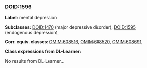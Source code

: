 
### [DOID:1596](http://purl.obolibrary.org/obo/DOID_1596)
**Label:** mental depression

**Subclasses:** [DOID:1470](http://purl.obolibrary.org/obo/DOID_1470) (major depressive disorder), [DOID:1595](http://purl.obolibrary.org/obo/DOID_1595) (endogenous depression), 

**Corr. equiv. classes:** [OMIM:608516](http://purl.obolibrary.org/obo/OMIM_608516), [OMIM:608520](http://purl.obolibrary.org/obo/OMIM_608520), [OMIM:608691](http://purl.obolibrary.org/obo/OMIM_608691), 

**Class expressions from DL-Learner:**

No results from DL-Learner...



